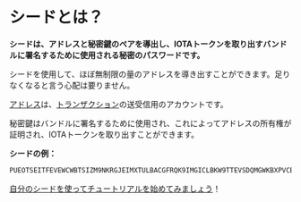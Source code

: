 # シードとは？
<!-- # What is a seed? -->

**シードは、アドレスと秘密鍵のペアを導出し、IOTAトークンを取り出すバンドルに署名するために使用される秘密のパスワードです。**
<!-- **A seed is a secret password that's used to derive address/private key pairs and to sign bundles whose transactions withdraw IOTA tokens.** -->

シードを使用して、ほぼ無制限の量のアドレスを導き出すことができます。足りなくなると言う心配は要りません。
<!-- A seed can be used to derive an almost unlimited amount of addresses: Enough that you don't need to worry about ever running out! -->

[アドレス](root://iota-basics/0.1/concepts/addresses-and-signatures.md)は、[トランザクション](../introduction/what-is-a-transaction.md)の送受信用のアカウントです。
<!-- [Addresses](root://iota-basics/0.1/concepts/addresses-and-signatures.md) are the accounts from which [transactions](../introduction/what-is-a-transaction.md) are sent and received. -->

秘密鍵はバンドルに署名するために使用され、これによってアドレスの所有権が証明され、IOTAトークンを取り出すことができます。
<!-- Private keys are used to sign bundles, which proves ownership of an address and allows IOTA tokens to be withdrawn from it. -->

**シードの例：**

```bash
PUEOTSEITFEVEWCWBTSIZM9NKRGJEIMXTULBACGFRQK9IMGICLBKW9TTEVSDQMGWKBXPVCBMMCXWMNPDX
```
<!-- **Example seed:** PUEOTSEITFEVEWCWBTSIZM9NKRGJEIMXTULBACGFRQK9IMGICLBKW9TTEVSDQMGWKBXPVCBMMCXWMNPDX -->

[自分のシードを使ってチュートリアルを始めてみましょう](../tutorials/get-started.md)！
<!-- [Get started with your own seed](../tutorials/get-started.md)! -->
